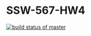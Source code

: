 # SSW-567-HW4
[![build status of master](https://travis-ci.com/BarlesCharkley75/SSW-567-HW4.svg?branch=main)](https://travis-ci.com/BarlesCharkley75/SSW-567-HW4)
